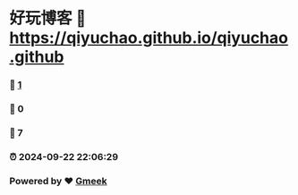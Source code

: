# 好玩博客 :link: https://qiyuchao.github.io/qiyuchao.github 
### :page_facing_up: [1](https://qiyuchao.github.io/qiyuchao.github/tag.html) 
### :speech_balloon: 0 
### :hibiscus: 7 
### :alarm_clock: 2024-09-22 22:06:29 
### Powered by :heart: [Gmeek](https://github.com/Meekdai/Gmeek)
